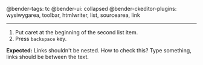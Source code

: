 @bender-tags: tc
@bender-ui: collapsed
@bender-ckeditor-plugins: wysiwygarea, toolbar, htmlwriter, list, sourcearea, link

----

1. Put caret at the beginning of the second list item.
4. Press `backspace` key.

**Expected:** Links shouldn't be nested. How to check this? Type something, links should be between the text.
